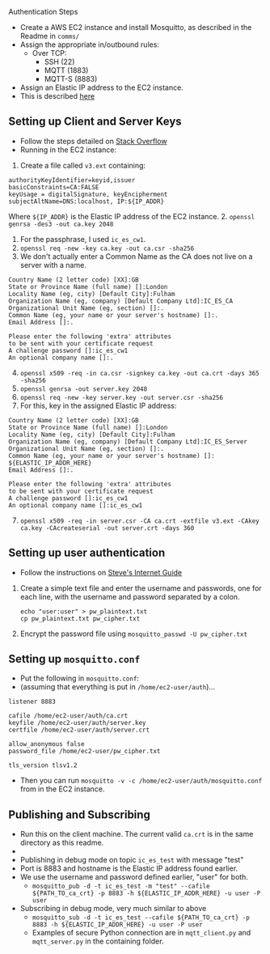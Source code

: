Authentication Steps

- Create a AWS EC2 instance and install Mosquitto, as described in the Readme in `comms/`
- Assign the appropriate in/outbound rules:
  - Over TCP:
    - SSH (22)
    - MQTT (1883)
    - MQTT-S (8883)
- Assign an Elastic IP address to the EC2 instance.
- This is described [here](https://medium.com/@achildrenmile/mqtt-broker-on-aws-ec2-hands-on-install-configure-test-out-f12dd2f5c9d0)


## Setting up Client and Server Keys
- Follow the steps detailed on [Stack Overflow](https://stackoverflow.com/questions/70110392/mqtt-tls-certificate-verify-failed-self-signed-certificate)
- Running in the EC2 instance:
1. Create a file called `v3.ext` containing:
  ```
  authorityKeyIdentifier=keyid,issuer
  basicConstraints=CA:FALSE
  keyUsage = digitalSignature, keyEncipherment
  subjectAltName=DNS:localhost, IP:${IP_ADDR}
  ```
  Where `${IP_ADDR}` is the Elastic IP address of the EC2 instance. 
2. `openssl genrsa -des3 -out ca.key 2048`
   1. For the passphrase, I used `ic_es_cw1`.
3. `openssl req -new -key ca.key -out ca.csr -sha256`
  1. We don't actually enter a Common Name as the CA does not live on a server with a name.
   ```
   Country Name (2 letter code) [XX]:GB
   State or Province Name (full name) []:London
   Locality Name (eg, city) [Default City]:Fulham
   Organization Name (eg, company) [Default Company Ltd]:IC_ES_CA
   Organizational Unit Name (eg, section) []:.
   Common Name (eg, your name or your server's hostname) []:.
   Email Address []:.

   Please enter the following 'extra' attributes
   to be sent with your certificate request
   A challenge password []:ic_es_cw1
   An optional company name []:.
   ```
4. `openssl x509 -req -in ca.csr -signkey ca.key -out ca.crt -days 365 -sha256`
5. `openssl genrsa -out server.key 2048`
6. `openssl req -new -key server.key -out server.csr -sha256`
  2. For this, key in the assigned Elastic IP address:
   ```
   Country Name (2 letter code) [XX]:GB
   State or Province Name (full name) []:London
   Locality Name (eg, city) [Default City]:Fulham
   Organization Name (eg, company) [Default Company Ltd]:IC_ES_Server
   Organizational Unit Name (eg, section) []:.
   Common Name (eg, your name or your server's hostname) []: ${ELASTIC_IP_ADDR_HERE}
   Email Address []:.

   Please enter the following 'extra' attributes
   to be sent with your certificate request
   A challenge password []:ic_es_cw1
   An optional company name []:ic_es_cw1
   ```
7. `openssl x509 -req -in server.csr -CA ca.crt -extfile v3.ext -CAkey ca.key -CAcreateserial -out server.crt -days 360`

## Setting up user authentication
- Follow the instructions on [Steve's Internet Guide](http://www.steves-internet-guide.com/mqtt-username-password-example/)
1. Create a simple text file and enter the username and passwords, one for each line, with the username and password separated by a colon.
    ```
    echo "user:user" > pw_plaintext.txt
    cp pw_plaintext.txt pw_cipher.txt
    ```
2. Encrypt the password file using `mosquitto_passwd -U pw_cipher.txt`

## Setting up `mosquitto.conf`
- Put the following in `mosquitto.conf`:
- (assuming that everything is put in `/home/ec2-user/auth`)...
```
listener 8883

cafile /home/ec2-user/auth/ca.crt
keyfile /home/ec2-user/auth/server.key
certfile /home/ec2-user/auth/server.crt

allow_anonymous false
password_file /home/ec2-user/pw_cipher.txt

tls_version tlsv1.2
```
- Then you can run `mosquitto -v -c /home/ec2-user/auth/mosquitto.conf` from in the EC2 instance.

## Publishing and Subscribing
- Run this on the client machine. The current valid `ca.crt` is in the same directory as this readme.
- 
- Publishing in debug mode on topic `ic_es_test` with message "test"
- Port is 8883 and hostname is the Elastic IP address found earlier.
- We use the username and password defined earlier, "user" for both.
  - `mosquitto_pub -d -t ic_es_test -m "test" --cafile ${PATH_TO_ca_crt} -p 8883 -h ${ELASTIC_IP_ADDR_HERE} -u user -P user`
- Subscribing in debug mode, very much similar to above
  - `mosquitto_sub -d -t ic_es_test --cafile ${PATH_TO_ca_crt} -p 8883 -h ${ELASTIC_IP_ADDR_HERE} -u user -P user`
  - Examples of secure Python connection are in `mqtt_client.py` and `mqtt_server.py` in the containing folder.